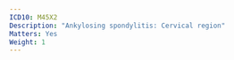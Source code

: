 ```yaml
---
ICD10: M45X2
Description: "Ankylosing spondylitis: Cervical region"
Matters: Yes
Weight: 1
---
```


